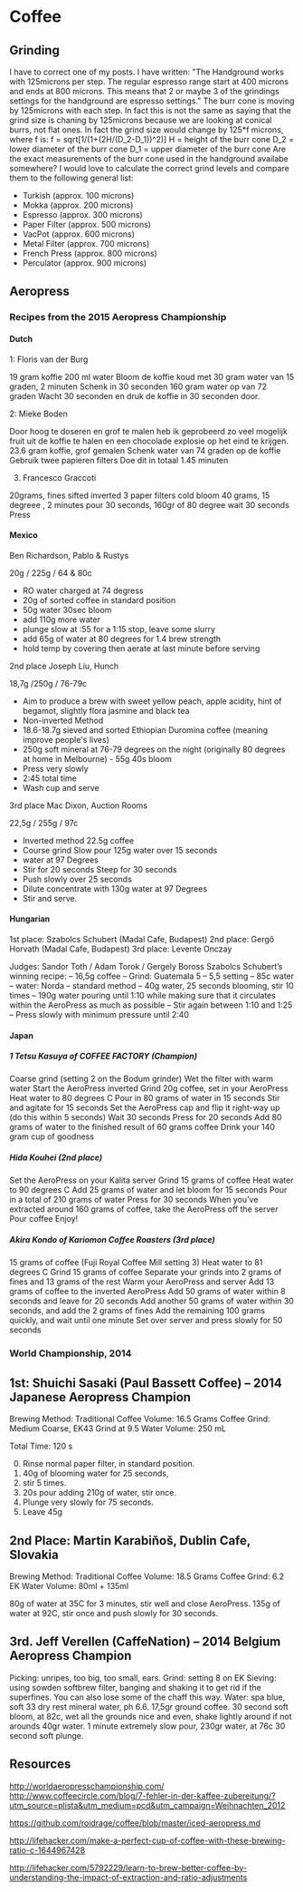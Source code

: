 # Coffee

## Grinding


I have to correct one of my posts. I have written:
"The Handground works with 125microns per step. The regular espresso range start at 400 microns and ends at 800 microns. This means that 2 or maybe 3 of the grindings settings for the handground are espresso settings."
The burr cone is moving by 125microns with each step. In fact this is not the same as saying that the grind size is chaning by 125microns because we are looking at conical burrs, not flat ones. In fact the grind size would change by 125*f microns, where f is:
f = sqrt[1/(1+(2H/(D_2-D_1))^2)]
H = height of the burr cone
D_2 = lower diameter of the burr cone
D_1 = upper diameter of the burr cone
Are the exact measurements of the burr cone used in the handground availabe somewhere? I would love to calculate the correct grind levels and compare them to the following general list:
- Turkish (approx. 100 microns)
- Mokka (approx. 200 microns)
- Espresso (approx. 300 microns)
- Paper Filter (approx. 500 microns)
- VacPot (approx. 600 microns)
- Metal Filter (approx. 700 microns)
- French Press (approx. 800 microns)
- Perculator (approx. 900 microns)

## Aeropress

### Recipes from the 2015 Aeropress Championship

#### Dutch

1: Floris van der Burg

19 gram koffie
200 ml water
Bloom de koffie koud met 30 gram water van 15 graden, 2 minuten
Schenk in 30 seconden 160 gram water op van 72 graden
Wacht 30 seconden en druk de koffie in 30 seconden door.

2: Mieke Boden

Door hoog te doseren en grof te malen heb ik geprobeerd zo veel mogelijk fruit uit de koffie te halen en een chocolade explosie op het eind te krijgen.
23.6 gram koffie, grof gemalen
Schenk water van 74 graden op de koffie
Gebruik twee papieren filters
Doe dit in totaal 1.45 minuten

3. Francesco Graccoti

20grams, fines sifted
inverted
3 paper filters
cold bloom 40 grams, 15 degreee , 2 minutes
pour 30 seconds, 160gr of 80 degree
wait 30 seconds
Press

#### Mexico

Ben Richardson, Pablo & Rustys

20g / 225g / 64 & 80c

- RO water charged at 74 degress
- 20g of sorted coffee in standard position
- 50g water 30sec bloom
- add 110g more water
- plunge slow at :55 for a 1:15 stop, leave some slurry
- add 65g of water at 80 degrees for 1.4 brew strength
- hold temp by covering then aerate at last minute before serving


2nd place Joseph Liu, Hunch

18,7g /250g / 76-79c

- Aim to produce a brew with sweet yellow peach, apple acidity, hint of begamot, slightly flora jasmine and black tea
- Non-inverted Method
- 18.6-18.7g sieved and sorted Ethiopian Duromina coffee (meaning improve people's lives)
- 250g soft mineral at 76-79 degrees on the night (originally 80 degrees at home in Melbourne) - 55g 40s bloom
- Press very slowly
- 2:45 total time
- Wash cup and serve

3rd place Mac Dixon, Auction Rooms

22,5g / 255g / 97c

- Inverted method 22.5g coffee
- Course grind Slow pour 125g water over 15 seconds
- water at 97 Degrees
- Stir for 20 seconds Steep for 30 seconds
- Push slowly over 25 seconds
- Dilute concentrate with 130g water at 97 Degrees
- Stir and serve.

#### Hungarian

1st place:  Szabolcs Schubert (Madal Cafe, Budapest)
2nd place: Gergő Horvath (Madal Cafe, Budapest)
3rd place:  Levente Onczay

Judges: Sandor Toth / Adam Torok / Gergely Boross
Szabolcs Schubert’s winning recipe:
– 16,5g coffee
– Grind: Guatemala 5 – 5,5 setting
– 85c water
– water: Norda
– standard method
– 40g water, 25 seconds blooming, stir 10 times
– 190g water pouring until 1:10 while making sure that it circulates within the AeroPress as much as possible
– Stir again between 1:10 and 1:25
– Press slowly with minimum pressure until 2:40

#### Japan

##### 1 Tetsu Kasuya of COFFEE FACTORY (Champion)

Coarse grind (setting 2 on the Bodum grinder)
Wet the filter with warm water
Start the AeroPress inverted
Grind 20g coffee, set in your AeroPress
Heat water to 80 degrees C
Pour in 80 grams of water in 15 seconds
Stir and agitate for 15 seconds
Set the AeroPress cap and flip it right-way up (do this within 5 seconds)
Wait 30 seconds
Press for 20 seconds
Add 80 grams of water to the finished result of 60 grams coffee
Drink your 140 gram cup of goodness

##### Hida Kouhei (2nd place)

Set the AeroPress on your Kalita server
Grind 15 grams of coffee
Heat water to 90 degrees C
Add 25 grams of water and let bloom for 15 seconds
Pour in a total of 210 grams of water
Press for 30 seconds
When you’ve extracted around 160 grams of coffee, take the AeroPress off the server
Pour coffee
Enjoy!

##### Akira Kondo of Kariomon Coffee Roasters (3rd place)

15 grams of coffee (Fuji Royal Coffee Mill setting 3)
Heat water to 81 degrees C
Grind 15 grams of coffee
Separate your grinds into 2 grams of fines and 13 grams of the rest
Warm your AeroPress and server
Add 13 grams of coffee to the inverted AeroPress
Add 50 grams of water within 8 seconds and leave for 20 seconds
Add another 50 grams of water within 30 seconds, and add the 2 grams of fines
Add the remaining 100 grams quickly, and wait until one minute
Set over server and press slowly for 50 seconds

### World Championship, 2014


1st: Shuichi Sasaki (Paul Bassett Coffee) – 2014 Japanese Aeropress Champion
-----------------

Brewing Method: Traditional
Coffee Volume: 16.5 Grams
Coffee Grind: Medium Coarse, EK43 Grind at 9.5
Water Volume: 250 mL

Total Time: 120 s

0. Rinse normal paper filter, in standard position.
1. 40g of blooming water for 25 seconds,
2. stir 5 times.
3. 20s pour adding 210g of water, stir once.
4. Plunge very slowly for 75 seconds.
5. Leave 45g

2nd Place: Martin Karabiňoš, Dublin Cafe, Slovakia
-----------------

Brewing Method: Traditional
Coffee Volume: 18.5 Grams
Coffee Grind: 6.2 EK
Water Volume: 80ml + 135ml


80g of water at 35C for 3 minutes, stir well and close AeroPress.
135g of water at 92C, stir once and push slowly for 30 seconds.



3rd. Jeff Verellen (CaffeNation) – 2014 Belgium Aeropress Champion
--------------
Picking: unripes, too big, too small, ears.
Grind: setting 8 on EK
Sieving: using sowden softbrew filter, banging and shaking it to get rid if the superfines. You can also lose some of the chaff this way.
Water: spa blue, soft 33 dry rest mineral water, ph 6.6.
17,5gr ground coffee.
30 second soft bloom, at 82c, wet all the grounds nice and even, shake lightly around if not arounds 40gr water.
1 minute extremely slow pour, 230gr water, at 76c
30 second soft plunge.

## Resources

http://worldaeropresschampionship.com/
http://www.coffeecircle.com/blog/7-fehler-in-der-kaffee-zubereitung/?utm_source=plista&utm_medium=pcd&utm_campaign=Weihnachten_2012

https://github.com/roidrage/coffee/blob/master/iced-aeropress.md

http://lifehacker.com/make-a-perfect-cup-of-coffee-with-these-brewing-ratio-c-1644967428

http://lifehacker.com/5792229/learn-to-brew-better-coffee-by-understanding-the-impact-of-extraction-and-ratio-adjustments
